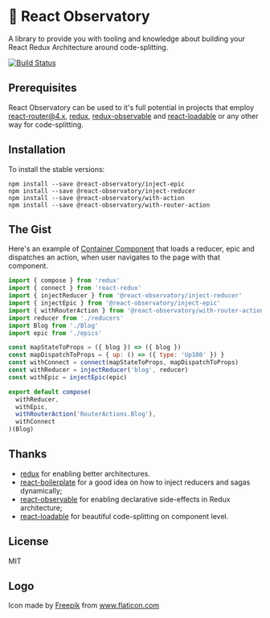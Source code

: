 # 🔭 React Observatory

A library to provide you with tooling and knowledge about building your React Redux Architecture around code-splitting.

[![Build Status](https://travis-ci.org/react-observatory/react-observatory.svg?branch=master)](https://travis-ci.org/react-observatory/react-observatory)

## Prerequisites

React Observatory can be used to it's full potential in projects that employ [react-router@4.x](https://github.com/ReactTraining/react-router), [redux,](https://github.com/reactjs/redux) [redux-observable](https://github.com/redux-observable/redux-observable/) and [react-loadable](https://github.com/jamiebuilds/react-loadable) or any other way for code-splitting.

## Installation

To install the stable versions:

```
npm install --save @react-observatory/inject-epic
npm install --save @react-observatory/inject-reducer
npm install --save @react-observatory/with-action
npm install --save @react-observatory/with-router-action
```

## The Gist

Here's an example of [Container Component](https://redux.js.org/basics/usage-with-react#presentational-and-container-components) that loads a reducer, epic and dispatches an action, when user navigates to the page with that component.

```js
import { compose } from 'redux'
import { connect } from 'react-redux'
import { injectReducer } from '@react-observatory/inject-reducer'
import { injectEpic } from '@react-observatory/inject-epic'
import { withRouterAction } from '@react-observatory/with-router-action'
import reducer from './reducers'
import Blog from './Blog'
import epic from './epics'

const mapStateToProps = ({ blog }) => ({ blog })
const mapDispatchToProps = { up: () => ({ type: 'Up100' }) }
const withConnect = connect(mapStateToProps, mapDispatchToProps)
const withReducer = injectReducer('blog', reducer)
const withEpic = injectEpic(epic)

export default compose(
  withReducer,
  withEpic,
  withRouterAction('RouterActions.Blog'),
  withConnect
)(Blog)
```

## Thanks

* [redux](https://redux.js.org/) for enabling better architectures.
* [react-boilerplate](https://github.com/react-boilerplate/react-boilerplate) for a good idea on how to inject reducers and sagas dynamically;
* [react-observable](https://redux-observable.js.org/) for enabling declarative side-effects in Redux architecture;
* [react-loadable](https://github.com/jamiebuilds/react-loadable) for beautiful code-splitting on component level.

## License

MIT

## Logo

Icon made by [Freepik](https://www.flaticon.com/authors/freepik) from www.flaticon.com
